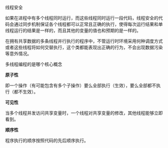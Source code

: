 线程安全

如果在进程中有多个线程同时运行，而这些线程同时运行一段代码，线程安全的代码会通过同步机制保证各个线程都可以正常且正确的执行，使得每次运行结果和单线程运行的结果是一样的，而且其他的变量的值也和预期的是一样的。

在拥有共享数据的多条线程并行执行的程序中，不管运行时环境采用何种调度方式或者这些线程将如何交替执行，这个类都能表现出正确的行为，不会出现数据污染等意外情况。

多线程编程的是哪个核心概念

**原子性**

即一个操作（有可能包含有多个子操作）要么全部执行（生效），要么全部都不执行（都不生效）。

**可见性**

当多个线程并发访问共享变量时，一个线程对共享变量的修改，其他线程能够立即看到。

**顺序性**

程序执行的顺序按照代码的先后顺序执行。
